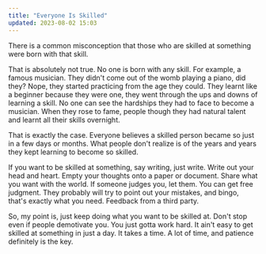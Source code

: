 ```yaml
---
title: "Everyone Is Skilled"
updated: 2023-08-02 15:03
---
```


There is a common misconception that those who are skilled at something were born with that skill.

That is absolutely not true. No one is born with any skill. For example, a famous musician. They didn't come out of the womb playing a piano, did they? Nope, they started practicing from the age they could. They learnt like a beginner because they were one, they went through the ups and downs of learning a skill. No one can see the hardships they had to face to become a musician. When they rose to fame, people though they had natural talent and learnt all their skills overnight.

That is exactly the case. Everyone believes a skilled person became so just in a few days or months. What people don't realize is of the years and years they kept learning to become so skilled.

If you want to be skilled at something, say writing, just write. Write out your head and heart. Empty your thoughts onto a paper or document. Share what you want with the world. If someone judges you, let them. You can get free judgment. They probably will try to point out your mistakes, and bingo, that's exactly what you need. Feedback from a third party.

So, my point is, just keep doing what you want to be skilled at. Don't stop even if people demotivate you. You just gotta work hard. It ain't easy to get skilled at something in just a day. It takes a time. A lot of time, and patience definitely is the key.
